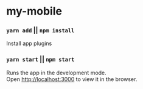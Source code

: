# my-mobile


### `yarn add` || `npm install`
Install app plugins

### `yarn start` || `npm start`
Runs the app in the development mode.<br />
Open [http://localhost:3000](http://localhost:3000) to view it in the browser.
